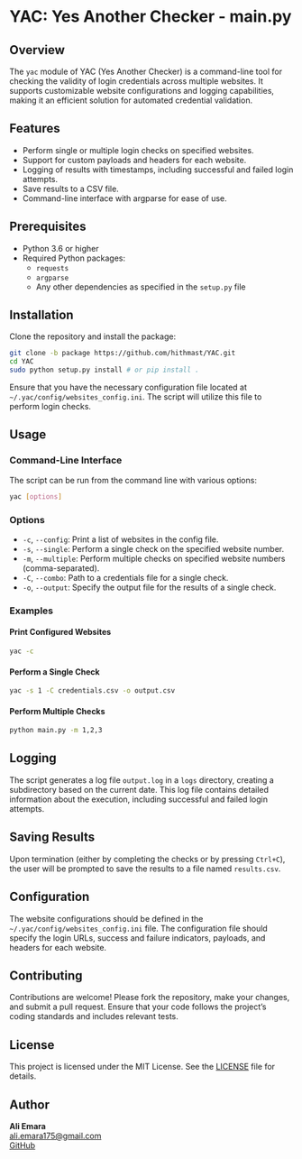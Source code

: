 # YAC: Yes Another Checker - main.py

## Overview

The `yac` module of YAC (Yes Another Checker) is a command-line tool for checking the validity of login credentials across multiple websites. It supports customizable website configurations and logging capabilities, making it an efficient solution for automated credential validation.

## Features

- Perform single or multiple login checks on specified websites.
- Support for custom payloads and headers for each website.
- Logging of results with timestamps, including successful and failed login attempts.
- Save results to a CSV file.
- Command-line interface with argparse for ease of use.

## Prerequisites

- Python 3.6 or higher
- Required Python packages:
  - `requests`
  - `argparse`
  - Any other dependencies as specified in the `setup.py` file

## Installation

Clone the repository and install the package:

```bash
git clone -b package https://github.com/hithmast/YAC.git
cd YAC
sudo python setup.py install # or pip install . 
```

Ensure that you have the necessary configuration file located at `~/.yac/config/websites_config.ini`. The script will utilize this file to perform login checks.

## Usage

### Command-Line Interface

The script can be run from the command line with various options:

```bash
yac [options]
```

### Options

- `-c`, `--config`: Print a list of websites in the config file.
- `-s`, `--single`: Perform a single check on the specified website number.
- `-m`, `--multiple`: Perform multiple checks on specified website numbers (comma-separated).
- `-C`, `--combo`: Path to a credentials file for a single check.
- `-o`, `--output`: Specify the output file for the results of a single check.

### Examples

#### Print Configured Websites

```bash
yac -c
```

#### Perform a Single Check

```bash
yac -s 1 -C credentials.csv -o output.csv
```

#### Perform Multiple Checks

```bash
python main.py -m 1,2,3
```

## Logging

The script generates a log file `output.log` in a `logs` directory, creating a subdirectory based on the current date. This log file contains detailed information about the execution, including successful and failed login attempts.

## Saving Results

Upon termination (either by completing the checks or by pressing `Ctrl+C`), the user will be prompted to save the results to a file named `results.csv`.

## Configuration

The website configurations should be defined in the `~/.yac/config/websites_config.ini` file. The configuration file should specify the login URLs, success and failure indicators, payloads, and headers for each website.

## Contributing

Contributions are welcome! Please fork the repository, make your changes, and submit a pull request. Ensure that your code follows the project’s coding standards and includes relevant tests.

## License

This project is licensed under the MIT License. See the [LICENSE](LICENSE) file for details.

## Author

**Ali Emara**  
[ali.emara175@gmail.com](mailto:ali.emara175@gmail.com)  
[GitHub](https://github.com/hithmast)